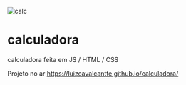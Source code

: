![calc](https://user-images.githubusercontent.com/85976619/133872384-cd95316c-cd6c-4f54-822c-bf6f27d1c372.gif)
# calculadora
calculadora feita em JS / HTML / CSS

Projeto no ar
https://luizcavalcantte.github.io/calculadora/
